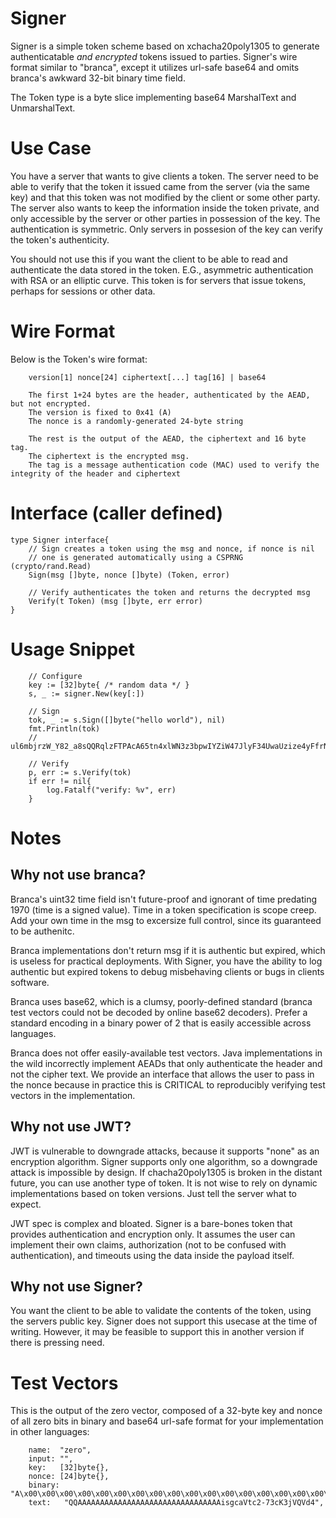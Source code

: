 # Signer

Signer is a simple token scheme based on xchacha20poly1305 to generate authenticatable *and encrypted* 
tokens issued to parties. Signer's wire format similar to "branca", except it utilizes url-safe base64
and omits branca's awkward 32-bit binary time field.

The Token type is a byte slice implementing base64 MarshalText and UnmarshalText.

# Use Case

You have a server that wants to give clients a token. The server need to be able to verify
that the token it issued came from the server (via the same key) and that this token was
not modified by the client or some other party. The server also wants to keep the information
inside the token private, and only accessible by the server or other parties in possession of
the key. The authentication is symmetric. Only servers in possesion of the key can verify the
token's authenticity.

You should not use this if you want the client to be able to read and authenticate the data stored
in the token. E.G., asymmetric authentication with RSA or an elliptic curve. This token is for
servers that issue tokens, perhaps for sessions or other data.

# Wire Format

Below is the Token's wire format:
```
	version[1] nonce[24] ciphertext[...] tag[16] | base64

	The first 1+24 bytes are the header, authenticated by the AEAD, but not encrypted.
	The version is fixed to 0x41 (A)
	The nonce is a randomly-generated 24-byte string

	The rest is the output of the AEAD, the ciphertext and 16 byte tag.
	The ciphertext is the encrypted msg.
	The tag is a message authentication code (MAC) used to verify the integrity of the header and ciphertext
```

# Interface (caller defined)
```
type Signer interface{
	// Sign creates a token using the msg and nonce, if nonce is nil
	// one is generated automatically using a CSPRNG (crypto/rand.Read)
	Sign(msg []byte, nonce []byte) (Token, error)
	
	// Verify authenticates the token and returns the decrypted msg
	Verify(t Token) (msg []byte, err error)
}
```

# Usage Snippet
```
	// Configure
	key := [32]byte{ /* random data */ }
	s, _ := signer.New(key[:])

	// Sign
	tok, _ := s.Sign([]byte("hello world"), nil)
	fmt.Println(tok)
	// ul6mbjrzW_Y82_a8sQQRqlzFTPAcA65tn4xlWN3z3bpwIYZiW47JlyF34UwaUzize4yFfrN8Vzs

	// Verify
	p, err := s.Verify(tok)
	if err != nil{
		log.Fatalf("verify: %v", err)
	}
```

# Notes

## Why not use branca?
Branca's uint32 time field isn't future-proof and ignorant of time predating 1970 (time is a signed value). Time in a token specification is scope creep. Add your own time in the msg to excersize full control, since its guaranteed to be authenitc. 

Branca implementations don't return msg if it is authentic but expired, which is useless for practical deployments. With Signer, you have the ability to log authentic but expired tokens to debug misbehaving clients or bugs in clients software.

Branca uses base62, which is a clumsy, poorly-defined standard (branca test vectors could not be decoded by online base62 decoders). Prefer a standard encoding in a binary power of 2 that is easily accessible across languages.

Branca does not offer easily-available test vectors. Java implementations in the wild incorrectly implement AEADs that only authenticate the header and not the cipher text. We provide an interface that allows the user to pass in the nonce because in practice this is CRITICAL to reproducibly verifying test vectors in the implementation.

## Why not use JWT?

JWT is vulnerable to downgrade attacks, because it supports "none" as an encryption algorithm. Signer supports only one algorithm, so a downgrade attack is impossible by design. If chacha20poly1305 is broken in the distant future, you can use another type of token. It is not wise to rely on dynamic implementations based on token versions. Just tell the server what to expect.

JWT spec is complex and bloated. Signer is a bare-bones token that provides authentication and encryption only. It assumes the user can implement their own claims, authorization (not to be confused with authentication), and timeouts using the data inside the payload itself.

## Why not use Signer?

You want the client to be able to validate the contents of the token, using the servers public key. Signer does not support this usecase at the time of writing. However, it may be feasible to support this in another version if there is pressing need.

# Test Vectors

This is the output of the zero vector, composed of a 32-byte key and nonce of all zero bits in binary and base64 url-safe format for your implementation in other languages:

		name:  "zero",
		input: "",
		key:   [32]byte{},
		nonce: [24]byte{},
		binary: "A\x00\x00\x00\x00\x00\x00\x00\x00\x00\x00\x00\x00\x00\x00\x00\x00\x00\x00\x00\x00\x00\x00\x00\x00\b\xac\x81ƕ\xb5;\xefw\n\xde5PU\xde",
		text:   "QQAAAAAAAAAAAAAAAAAAAAAAAAAAAAAAAAisgcaVtc2-73cK3jVQVd4",

